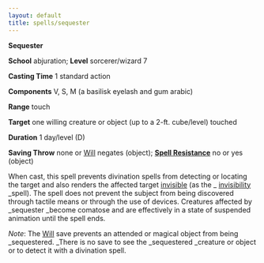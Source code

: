 ```yaml
---
layout: default
title: spells/sequester
---
```

 **Sequester**

**School** abjuration; **Level** sorcerer/wizard 7

**Casting Time** 1 standard action

**Components** V, S, M (a basilisk eyelash and gum arabic)

**Range** touch

**Target** one willing creature or object (up to a 2-ft. cube/level) touched

**Duration** 1 day/level (D)

**Saving Throw** none or [Will](../combat#_will) negates (object); **[Spell Resistance](../glossary#_spell-resistance)** no or yes (object)

When cast, this spell prevents divination spells from detecting or locating the target and also renders the affected target [invisible](../glossary#_invisible) (as the _ [invisibility](invisibility#_invisibility) _spell). The spell does not prevent the subject from being discovered through tactile means or through the use of devices. Creatures affected by _sequester _become comatose and are effectively in a state of suspended animation until the spell ends.

_Note_: The [Will](../combat#_will) save prevents an attended or magical object from being _sequestered. _There is no save to see the _sequestered _creature or object or to detect it with a divination spell.

